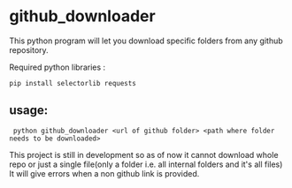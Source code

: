 # github_downloader
This python program will let you download specific folders from any  github repository.


Required python libraries  :
     
     
    pip install selectorlib requests 
     
     
 
 ## usage:
 
     python github_downloader <url of github folder> <path where folder needs to be downloaded>

This project is still in development so as of now
 it cannot download whole repo or just a  single file(only a folder i.e. all internal folders and it's all files)
 It will give errors when a non github link is provided.
 
